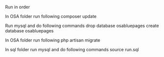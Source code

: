 Run in order

In OSA folder run following
  composer update

Run mysql and do following commands
  drop database osabluepages
  create database osabluepages

In OSA folder run following
  php artisan migrate

In sql folder run mysql and do following commands
  source run.sql
